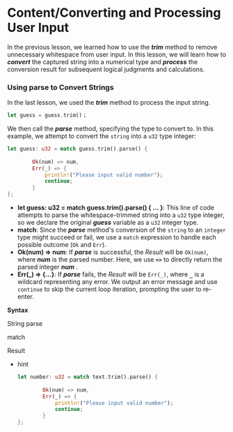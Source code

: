 # Content/**Converting and Processing User Input**

In the previous lesson, we learned how to use the ***trim*** method to remove unnecessary whitespace from user input. In this lesson, we will learn how to ***convert*** the captured string into a numerical type and ***process*** the conversion result for subsequent logical judgments and calculations.

### **Using parse to Convert Strings**

In the last lesson, we used the ***trim*** method to process the input string.

```rust
let guess = guess.trim()；
```

We then call the ***parse*** method, specifying the type to convert to. In this example, we attempt to convert the `string` into a `u32` type integer:

```rust
let guess: u32 = match guess.trim().parse() {
					
		Ok(num) => num,
		Err(_) => {
		    println!("Please input valid number");
		    continue;
		}
};
```

- **let guess: u32 = match guess.trim().parse() { ... }**: This line of code attempts to parse the whitespace-trimmed string into a `u32` type integer, so we declare the original ***guess*** variable as a `u32` integer type.
- **match**: Since the ***parse*** method's conversion of the `string` to an `integer` type might succeed or fail, we use a `match` expression to handle each possible outcome (`Ok` and `Err`).
- **Ok(num) => num**: If ***parse*** is successful, the *Result* will be `Ok(num)`, where ***num*** is the parsed number. Here, we use **`=>`** to directly return the parsed integer ***num*** .
- **Err(_) => {...}**: If ***parse*** fails, the *Result* will be `Err(_)`, where **`_`** is a wildcard representing any error. We output an error message and use `continue` to skip the current loop iteration, prompting the user to re-enter.

**Syntax**

String parse

match

Result

- hint
    
    ```rust
    let number: u32 = match text.trim().parse() {
    					
    		Ok(num) => num,
    		Err(_) => {
    		    println!("Please input valid number");
    		    continue;
    		}
    };
    ```
    